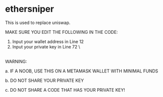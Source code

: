 # ethersniper

This is used to replace uniswap.

MAKE SURE YOU EDIT THE FOLLOWING IN THE CODE:
1) Input your wallet address in Line 12 
2) Input your private key in Line 72
\


\
WARNING:

a. IF A NOOB, USE THIS ON A METAMASK WALLET WITH MINIMAL FUNDS

b. DO NOT SHARE YOUR PRIVATE KEY

c. DO NOT SHARE A CODE THAT HAS YOUR PRIVATE KEY!
